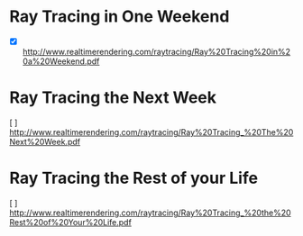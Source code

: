 # Ray Tracing in One Weekend

-[x] http://www.realtimerendering.com/raytracing/Ray%20Tracing%20in%20a%20Weekend.pdf

# Ray Tracing the Next Week

[ ] http://www.realtimerendering.com/raytracing/Ray%20Tracing_%20The%20Next%20Week.pdf

# Ray Tracing the Rest of your Life

[ ] http://www.realtimerendering.com/raytracing/Ray%20Tracing_%20the%20Rest%20of%20Your%20Life.pdf
